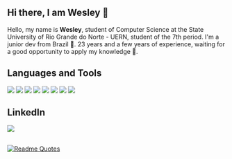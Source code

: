 
## Hi there, I am Wesley 👋

Hello, my name is **Wesley**, student of Computer Science at the State University of Rio Grande do Norte - UERN, student of the 7th period. I'm a junior dev from Brazil :green_heart:. 23 years and a few years of experience, waiting for a good opportunity to apply my knowledge :muscle:.

## Languages and Tools

<img src="https://img.shields.io/badge/javascript%20-%23323330.svg?&style=for-the-badge&logo=javascript&logoColor=%23F7DF1E"/> <img src="https://img.shields.io/badge/typescript%20-%23007ACC.svg?&style=for-the-badge&logo=typescript&logoColor=white"/> <img src="https://img.shields.io/badge/node.js%20-%2343853D.svg?&style=for-the-badge&logo=node.js&logoColor=white"/> <img src="https://img.shields.io/badge/html5%20-%23E34F26.svg?&style=for-the-badge&logo=html5&logoColor=white"/> <img src="https://img.shields.io/badge/css3%20-%231572B6.svg?&style=for-the-badge&logo=css3&logoColor=white"/> <img src="https://img.shields.io/badge/express.js%20-%23404d59.svg?&style=for-the-badge"/> <img src="https://img.shields.io/badge/react%20-%2320232a.svg?&style=for-the-badge&logo=react&logoColor=%2361DAFB"/> <img src="https://img.shields.io/badge/sqlite-%2307405e.svg?&style=for-the-badge&logo=sqlite&logoColor=white"/>

## LinkedIn
<a href="https://www.linkedin.com/in/wesleyisrael/">
<img src="https://img.shields.io/badge/linkedin%20-%230077B5.svg?&style=for-the-badge&logo=linkedin&logoColor=white"/>
</a>

## 
[![Readme Quotes](https://quotes-github-readme.vercel.app/api?type=horizontal)](https://github.com/piyushsuthar/github-readme-quotes)
